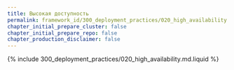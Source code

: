 ```yaml
---
title: Высокая доступность
permalink: framework_id/300_deployment_practices/020_high_availability.html
chapter_initial_prepare_cluster: false
chapter_initial_prepare_repo: false
chapter_production_disclaimer: false
---
```


{% include 300_deployment_practices/020_high_availability.md.liquid %}
